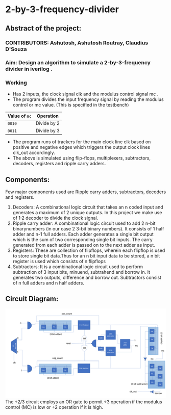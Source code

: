 # 2-by-3-frequency-divider
## Abstract of the project:
### CONTRIBUTORS: Ashutosh, Ashutosh Routray, Claudius D'Souza
### Aim: Design an algorithm to simulate a 2-by-3-frequency divider in iverilog .
### Working
- Has 2 inputs, the clock signal clk and the modulus control signal mc .
- The program divides the input frequency signal by reading the modulus control or mc value. (This is specified in the testbench)

| Value of `mc` |   Operation   |
|---------------|---------------|
| `0010`        | Divide by 2   |
| `0011`        | Divide by 3   |

- The program runs of trackers for the main clock line clk based on positive and negative edges which triggers the output clock lines clk_out accordingly.
- The above is simulated using flip-flops, multiplexers, subtractors, decoders, registers and ripple carry adders.
## Components:
Few major components used are Ripple carry adders, subtractors, decoders and registers.
1. Decoders: A combinational logic circuit that takes an n coded input and generates a maximum of 2 unique outputs. In this project we make use of 1:2 decoder to divide the clock signal.
2. Ripple carry adder: A combinational logic circuit used to add 2 n-bit binarynumbers (in our case 2 3-bit binary numbers). It consists of 1 half adder and n-1 full adders. Each adder generates a single bit output which is the sum of two corresponding single bit inputs. The carry generated from each adder is passed on to the next adder as input.
3. Registers: These are collection of flipflops, wherein each flipflop is used to store single bit data.Thus for an n bit input data to be stored, a n bit register is used which consists of n flipflops
4. Subtractors: It is a combinational logic circuit used to perform subtraction of 3 input bits, minuend, subtrahend and borrow in. It generates two outputs, difference and borrow out. Subtractors consist of n full adders and n half adders.
## Circuit Diagram:
![Circuit Diagram](circuit_diagram.png)
The ÷2/3 circuit employs an OR gate to permit ÷3 operation if the modulus control (MC) is low or ÷2 operation if it is high.
